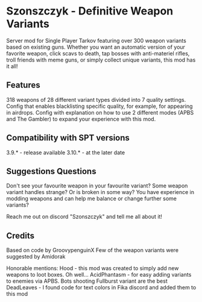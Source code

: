 # Szonszczyk - Definitive Weapon Variants

Server mod for Single Player Tarkov featuring over 300 weapon variants based on existing guns. 
Whether you want an automatic version of your favorite weapon, click scavs to death, tap bosses with anti-materiel rifles, troll friends with meme guns, or simply collect unique variants, this mod has it all!

## Features

318 weapons of 28 different variant types divided into 7 quality settings.
Config that enables blacklisting specific quality, for example, for appearing in airdrops.
Config with explanation on how to use 2 different modes (APBS and The Gambler) to expand your experience with this mod.

## Compatibility with SPT versions

3.9.* - release available
3.10.* - at the later date

## Suggestions Questions

Don't see your favourite weapon in your favourite variant? 
Some weapon variant handles strange? Or is broken in some way?
You have experience in modding weapons and can help me balance or change further some variants?

Reach me out on discord "Szonszczyk" and tell me all about it!

## Credits

Based on code by GroovypenguinX
Few of the weapon variants were suggested by Amidorak

Honorable mentions:
Hood - this mod was created to simply add new weapons to loot boxes. Oh well...
AcidPhantasm - for easy adding variants to enemies via APBS. Bots shooting Fullburst variant are the best
DeadLeaves - I found code for text colors in Fika discord and added them to this mod